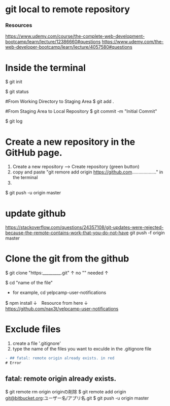 # git local to remote repository 

### Resources 
https://www.udemy.com/course/the-complete-web-development-bootcamp/learn/lecture/12386660#questions
https://www.udemy.com/the-web-developer-bootcamp/learn/lecture/4057580#questions



# Inside the terminal 
$ git init 

$ git status 

#From Working Directory to Staging Area 
$ git add . 

#From Staging Area to Local Repository 
$ git commit -m "Initial Commit"

$ git log 


# Create a new repository in the GitHub page. 
1. Create a new repository --> Create repository (green button)
2. copy and paste "git remore add origin https://github.com..................." in the terminal 
3. 
$ git push -u origin master 


# update github 

https://stackoverflow.com/questions/24357108/git-updates-were-rejected-because-the-remote-contains-work-that-you-do-not-have
git push -f origin master

# Clone the git from the github
$ git clone "https:_________.git" 
↑ no "" needed ↑ 

$ cd "name of the file" 
- for example, cd yelpcamp-user-notifications

$ npm install 
↓　Resource from here ↓
https://github.com/nax3t/yelpcamp-user-notifications

# Exclude files 
1. create a file '.gitignore'
2. type the name of the files you want to exculde in the .gitignore file

```diff
- ## fatal: remote origin already exists. in red
# Error 
```
## fatal: remote origin already exists. 
$ git remote rm origin originの削除
$ git remote add origin git@bitbucket.org:ユーザー名/アプリ名.git
$ git push -u origin master
